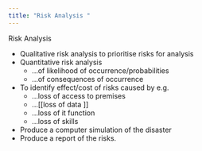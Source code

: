 ```yaml
---
title: "Risk Analysis "
--- 
```

Risk Analysis
- Qualitative risk analysis to prioritise risks for analysis  
- Quantitative risk analysis  
	- ...of likelihood of occurrence/probabilities  
	- ...of consequences of occurrence  
- To identify effect/cost of risks caused by e.g.  
	- ...loss of access to premises  
	- ...[[loss of data ]] 
	- ...loss of it function  
	- ...loss of skills  
- Produce a computer simulation of the disaster  
- Produce a report of the risks.
